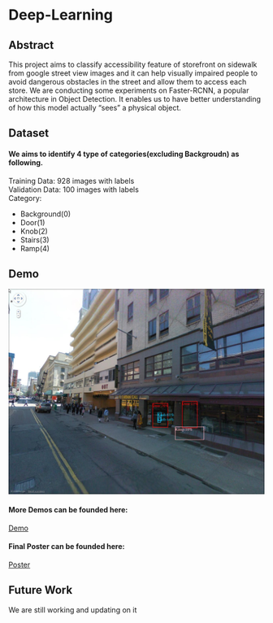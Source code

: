 # Deep-Learning

## Abstract
This project aims to classify accessibility feature of storefront on sidewalk from google street view images and it can help visually impaired people to avoid dangerous obstacles in the street and allow them to access each store. We are conducting some experiments on Faster-RCNN, a popular architecture in Object Detection. It enables us to have better understanding of how this model actually “sees” a physical object. 

## Dataset
#### We aims to identify 4 type of categories(excluding Backgroudn) as following.  
Training Data:   928 images with labels  
Validation Data: 100 images with labels  
Category:
* Background(0)
* Door(1)
* Knob(2)
* Stairs(3)
* Ramp(4)


## Demo
![image](https://github.com/chrissuda/Deep-Learnng/blob/master/result/predict_original_001217_1.jpg)

#### More Demos can be founded here:
[Demo](https://github.com/chrissuda/Deep-Learnng/tree/master/result)

#### Final Poster can be founded here:
[Poster](https://github.com/chrissuda/Deep-Learnng/blob/master/Bars_Poster.pdf)


## Future Work
We are still working and updating on it
